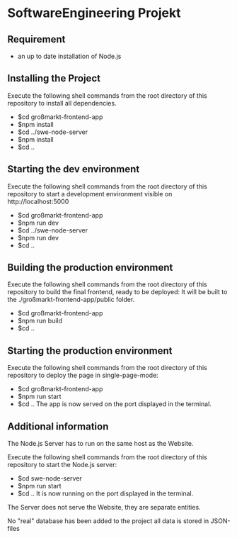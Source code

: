 # SoftwareEngineering Projekt

## Requirement
- an up to date installation of Node.js

## Installing the Project
Execute the following shell commands from the root directory of this repository to install all dependencies.
- $cd großmarkt-frontend-app
- $npm install
- $cd ../swe-node-server
- $npm install
- $cd ..

## Starting the dev environment
Execute the following shell commands from the root directory of this repository to start a development environment visible on http://localhost:5000
- $cd großmarkt-frontend-app
- $npm run dev
- $cd ../swe-node-server
- $npm run dev
- $cd ..

## Building the production environment
Execute the following shell commands from the root directory of this repository to build the final frontend, ready to be deployed:
It will be built to the ./großmarkt-frontend-app/public folder.
- $cd großmarkt-frontend-app
- $npm run build
- $cd ..

## Starting the production environment
Execute the following shell commands from the root directory of this repository to deploy the page in single-page-mode:
- $cd großmarkt-frontend-app
- $npm run start
- $cd ..
The app is now served on the port displayed in the terminal.

## Additional information
The Node.js Server has to run on the same host as the Website. 

Execute the following shell commands from the root directory of this repository to start the Node.js server:
- $cd swe-node-server
- $npm run start
- $cd ..
It is now running on the port displayed in the terminal.

The Server does not serve the Website, they are separate entities.

No "real" database has been added to the project all data is stored in JSON-files